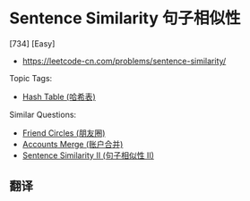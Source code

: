 # Sentence Similarity 句子相似性

[734] [Easy]

- https://leetcode-cn.com/problems/sentence-similarity/

Topic Tags:

- [Hash Table (哈希表)](https://leetcode-cn.com/tag/hash-table/)

Similar Questions:

- [Friend Circles (朋友圈)](https://leetcode-cn.com/problems/friend-circles/)
- [Accounts Merge (账户合并)](https://leetcode-cn.com/problems/accounts-merge/)
- [Sentence Similarity II (句子相似性 II)](https://leetcode-cn.com/problems/sentence-similarity-ii/)

## 翻译
